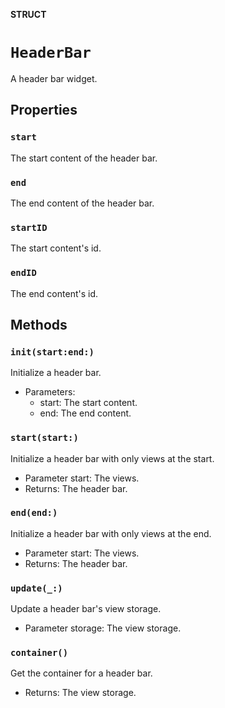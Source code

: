 **STRUCT**

# `HeaderBar`

A header bar widget.

## Properties
### `start`

The start content of the header bar.

### `end`

The end content of the header bar.

### `startID`

The start content's id.

### `endID`

The end content's id.

## Methods
### `init(start:end:)`

Initialize a header bar.
- Parameters:
  - start: The start content.
  - end: The end content.

### `start(start:)`

Initialize a header bar with only views at the start.
- Parameter start: The views.
- Returns: The header bar.

### `end(end:)`

Initialize a header bar with only views at the end.
- Parameter start: The views.
- Returns: The header bar.

### `update(_:)`

Update a header bar's view storage.
- Parameter storage: The view storage.

### `container()`

Get the container for a header bar.
- Returns: The view storage.

